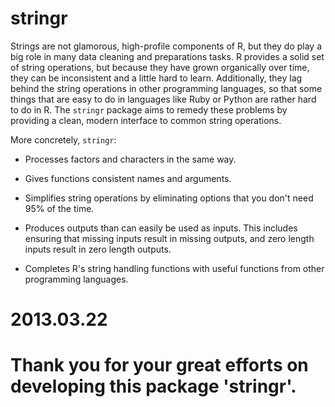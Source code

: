 # stringr

Strings are not glamorous, high-profile components of R, but they do play a big role in many data cleaning and preparations tasks. R provides a solid set of string operations, but because they have grown organically over time, they can be inconsistent and a little hard to learn. Additionally, they lag behind the string operations in other programming languages, so that some things that are easy to do in languages like Ruby or Python are rather hard to do in R. The `stringr` package aims to remedy these problems by providing a clean, modern interface to common string operations. 

More concretely, `stringr`:

 * Processes factors and characters in the same way.

 * Gives functions consistent names and arguments.

 * Simplifies string operations by eliminating options that you don't need
   95% of the time.

 * Produces outputs than can easily be used as inputs. This includes ensuring
   that missing inputs result in missing outputs, and zero length inputs
   result in zero length outputs.

 * Completes R's string handling functions with useful functions from other
   programming languages.

# 2013.03.22
# Thank you for your great efforts on developing this package 'stringr'.

